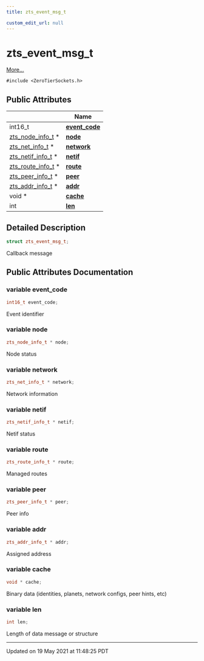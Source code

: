 ```yaml
---
title: zts_event_msg_t

custom_edit_url: null
---
```


# zts_event_msg_t



 [More...](#detailed-description)


`#include <ZeroTierSockets.h>`

## Public Attributes

|                | Name           |
| -------------- | -------------- |
| int16_t | **[event_code](/autogen/libzt/classes/structzts__event__msg__t.md#variable-event_code)**  |
| <a href="/autogen/libzt/classes/structzts__node__info__t.md">zts_node_info_t</a> * | **[node](/autogen/libzt/classes/structzts__event__msg__t.md#variable-node)**  |
| <a href="/autogen/libzt/classes/structzts__net__info__t.md">zts_net_info_t</a> * | **[network](/autogen/libzt/classes/structzts__event__msg__t.md#variable-network)**  |
| <a href="/autogen/libzt/classes/structzts__netif__info__t.md">zts_netif_info_t</a> * | **[netif](/autogen/libzt/classes/structzts__event__msg__t.md#variable-netif)**  |
| <a href="/autogen/libzt/classes/structzts__route__info__t.md">zts_route_info_t</a> * | **[route](/autogen/libzt/classes/structzts__event__msg__t.md#variable-route)**  |
| <a href="/autogen/libzt/classes/structzts__peer__info__t.md">zts_peer_info_t</a> * | **[peer](/autogen/libzt/classes/structzts__event__msg__t.md#variable-peer)**  |
| <a href="/autogen/libzt/classes/structzts__addr__info__t.md">zts_addr_info_t</a> * | **[addr](/autogen/libzt/classes/structzts__event__msg__t.md#variable-addr)**  |
| void * | **[cache](/autogen/libzt/classes/structzts__event__msg__t.md#variable-cache)**  |
| int | **[len](/autogen/libzt/classes/structzts__event__msg__t.md#variable-len)**  |

## Detailed Description

```cpp
struct zts_event_msg_t;
```


Callback message 

## Public Attributes Documentation

### variable event_code

```cpp
int16_t event_code;
```


Event identifier 


### variable node

```cpp
zts_node_info_t * node;
```


Node status 


### variable network

```cpp
zts_net_info_t * network;
```


Network information 


### variable netif

```cpp
zts_netif_info_t * netif;
```


Netif status 


### variable route

```cpp
zts_route_info_t * route;
```


Managed routes 


### variable peer

```cpp
zts_peer_info_t * peer;
```


Peer info 


### variable addr

```cpp
zts_addr_info_t * addr;
```


Assigned address 


### variable cache

```cpp
void * cache;
```


Binary data (identities, planets, network configs, peer hints, etc) 


### variable len

```cpp
int len;
```


Length of data message or structure 


-------------------------------

Updated on 19 May 2021 at 11:48:25 PDT